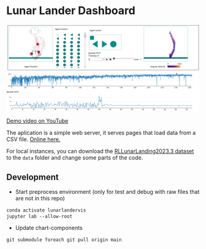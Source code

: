 # Lunar Lander Dashboard

!["Dashboard for Lunar Lander Agent Visualization"](./dashboard.png)

[Demo video on YouTube](https://youtu.be/ZPL_KyHYTnk)

The aplication is a simple web server, it serves pages that load data from a CSV file. [Online here.](https://tiagodavi70.github.io/lunarlander/)

For local instances, you can download the [RLLunarLanding2023.3 dataset](https://uapt33090-my.sharepoint.com/:f:/g/personal/tiagodavi70_ua_pt/EnQ2j9__CvRMqzTXv_GpLYUBkJXF9PhR9QTPvn1aDrLh_A?e=r9JgPO) to the `data` folder and change some parts of the code.

## Development
* Start preprocess environment (only for test and debug with raw files that are not in this repo)
```
conda activate lunarlandervis
jupyter lab --allow-root
```

* Update chart-components  
```
git submodule foreach git pull origin main
```